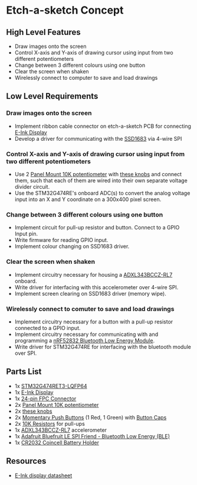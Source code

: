 # Etch-a-sketch Concept

## High Level Features
- Draw images onto the screen
- Control X-axis and Y-axis of drawing cursor using input from two different potentiometers
- Change between 3 different colours using one button
- Clear the screen when shaken
- Wirelessly connect to computer to save and load drawings

## Low Level Requirements
### Draw images onto the screen
- Implement ribbon cable connector on etch-a-sketch PCB for connecting [E-Ink Display](https://www.adafruit.com/product/6382#technical-details)
- Develop a driver for communicating with the [SSD1683](https://www.laskakit.cz/user/related_files/ssd1683.pdf) via 4-wire SPI

### Control X-axis and Y-axis of drawing cursor using input from two different potentiometers
- Use 2 [Panel Mount 10K potentiometer](https://www.adafruit.com/product/562) with [these knobs](https://www.adafruit.com/product/2057) and connect them, such that each of them are wired into their own separate voltage divider circuit.
- Use the STM32G474RE's onboard ADC(s) to convert the analog voltage input into an X and Y coordinate on a 300x400 pixel screen.

### Change between 3 different colours using one button
- Implement circuit for pull-up resistor and button. Connect to a GPIO Input pin.
- Write firmware for reading GPIO input.
- Implement colour changing on SSD1683 driver.

### Clear the screen when shaken
- Implement circuitry necessary for housing a [ADXL343BCCZ-RL7](https://www.digikey.ca/en/products/detail/analog-devices-inc/ADXL343BCCZ-RL7/3542894) onboard.
- Write driver for interfacing with this accelerometer over 4-wire SPI.
- Implement screen clearing on SSD1683 driver (memory wipe).

### Wirelessly connect to comuter to save and load drawings
- Implement circuitry necessary for a button with a pull-up resistor connected to a GPIO input.
- Implement circuitry necessary for communicating with and programming a [nRF52832 Bluetooth Low Energy Module](https://www.adafruit.com/product/4077).
- Write driver for STM32G474RE for interfacing with the bluetooth module over SPI.

## Parts List
- 1x [STM32G474RET3-LQFP64](https://www.digikey.ca/en/products/detail/stmicroelectronics/STM32G474RET3/11590973)
- 1x [E-Ink Display](https://www.adafruit.com/product/6382#technical-details)
- 1x [24-pin FPC Connector](https://www.digikey.ca/en/products/detail/te-connectivity-amp-connectors/2-2495219-4/26862642)
- 2x [Panel Mount 10K potentiometer](https://www.adafruit.com/product/562)
- 2x [these knobs](https://www.adafruit.com/product/2057)
- 2x [Momentary Push Buttons](https://www.adafruit.com/product/504) (1 Red, 1 Green) with [Button Caps](https://www.adafruit.com/product/4228)
- 2x [10K Resistors](https://www.adafruit.com/product/2784) for pull-ups
- 1x [ADXL343BCCZ-RL7](https://www.digikey.ca/en/products/detail/analog-devices-inc/ADXL343BCCZ-RL7/3542894) accelerometer
- 1x [Adafruit Bluefruit LE SPI Friend - Bluetooth Low Energy (BLE)](https://www.adafruit.com/product/2633)
- 1x [CR2032 Coincell Battery Holder](https://www.digikey.ca/en/products/detail/te-connectivity-linx/BAT-HLD-001/1577235)

## Resources
- [E-Ink display datasheet](https://cdn-shop.adafruit.com/product-files/6382/6382+C22266-001+datasheet+ZJY400300-042CABMFGN-R.pdf)
